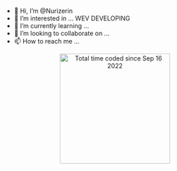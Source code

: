 - 👋 Hi, I’m @Nurizerin
- 👀 I’m interested in ... WEV DEVELOPING
- 🌱 I’m currently learning ...
- 💞️ I’m looking to collaborate on ...
- 📫 How to reach me ...

<!---
Nurizerin/Nurizerin is a ✨ special ✨ repository because its `README.md` (this file) appears on your GitHub profile.
You can click the Preview link to take a look at your changes.
--->



<div align="center">
<a href="https://wakatime.com/@75953ee1-0ff5-4df0-b01d-e7227914ef2b"><img src="https://wakatime.com/badge/user/75953ee1-0ff5-4df0-b01d-e7227914ef2b.svg" alt="Total time coded since Sep 16 2022" width="250px" /></a>
</div>

